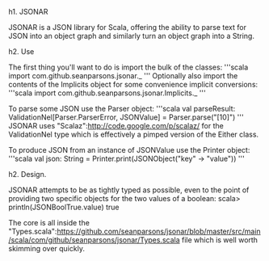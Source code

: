 h1. JSONAR

JSONAR is a JSON library for Scala, offering the ability to parse text for JSON into an object graph and similarly turn an object graph into a String.

h2. Use

The first thing you'll want to do is import the bulk of the classes:
'''scala
import com.github.seanparsons.jsonar._
'''
Optionally also import the contents of the Implicits object for some convenience implicit conversions:
'''scala
import com.github.seanparsons.jsonar.Implicits._
'''
    
To parse some JSON use the Parser object:
'''scala
val parseResult: ValidationNel[Parser.ParserError, JSONValue] = Parser.parse("[10]")
'''
JSONAR uses "Scalaz":http://code.google.com/p/scalaz/ for the ValidationNel type which is effectively a pimped version of the Either class.

To produce JSON from an instance of JSONValue use the Printer object:
'''scala
val json: String = Printer.print(JSONObject("key" -> "value"))
'''
    
h2. Design.

JSONAR attempts to be as tightly typed as possible, even to the point of providing two specific objects for the two values of a boolean:
    scala> println(JSONBoolTrue.value)
    true

The core is all inside the "Types.scala":https://github.com/seanparsons/jsonar/blob/master/src/main/scala/com/github/seanparsons/jsonar/Types.scala file which is well worth skimming over quickly.